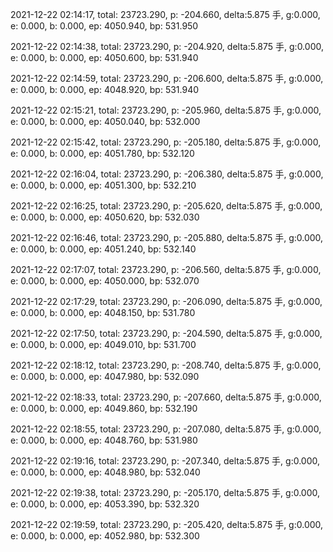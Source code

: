 2021-12-22 02:14:17, total: 23723.290, p: -204.660, delta:5.875 手, g:0.000, e: 0.000, b: 0.000, ep: 4050.940, bp: 531.950

2021-12-22 02:14:38, total: 23723.290, p: -204.920, delta:5.875 手, g:0.000, e: 0.000, b: 0.000, ep: 4050.600, bp: 531.940

2021-12-22 02:14:59, total: 23723.290, p: -206.600, delta:5.875 手, g:0.000, e: 0.000, b: 0.000, ep: 4048.920, bp: 531.940

2021-12-22 02:15:21, total: 23723.290, p: -205.960, delta:5.875 手, g:0.000, e: 0.000, b: 0.000, ep: 4050.040, bp: 532.000

2021-12-22 02:15:42, total: 23723.290, p: -205.180, delta:5.875 手, g:0.000, e: 0.000, b: 0.000, ep: 4051.780, bp: 532.120

2021-12-22 02:16:04, total: 23723.290, p: -206.380, delta:5.875 手, g:0.000, e: 0.000, b: 0.000, ep: 4051.300, bp: 532.210

2021-12-22 02:16:25, total: 23723.290, p: -205.620, delta:5.875 手, g:0.000, e: 0.000, b: 0.000, ep: 4050.620, bp: 532.030

2021-12-22 02:16:46, total: 23723.290, p: -205.880, delta:5.875 手, g:0.000, e: 0.000, b: 0.000, ep: 4051.240, bp: 532.140

2021-12-22 02:17:07, total: 23723.290, p: -206.560, delta:5.875 手, g:0.000, e: 0.000, b: 0.000, ep: 4050.000, bp: 532.070

2021-12-22 02:17:29, total: 23723.290, p: -206.090, delta:5.875 手, g:0.000, e: 0.000, b: 0.000, ep: 4048.150, bp: 531.780

2021-12-22 02:17:50, total: 23723.290, p: -204.590, delta:5.875 手, g:0.000, e: 0.000, b: 0.000, ep: 4049.010, bp: 531.700

2021-12-22 02:18:12, total: 23723.290, p: -208.740, delta:5.875 手, g:0.000, e: 0.000, b: 0.000, ep: 4047.980, bp: 532.090

2021-12-22 02:18:33, total: 23723.290, p: -207.660, delta:5.875 手, g:0.000, e: 0.000, b: 0.000, ep: 4049.860, bp: 532.190

2021-12-22 02:18:55, total: 23723.290, p: -207.080, delta:5.875 手, g:0.000, e: 0.000, b: 0.000, ep: 4048.760, bp: 531.980

2021-12-22 02:19:16, total: 23723.290, p: -207.340, delta:5.875 手, g:0.000, e: 0.000, b: 0.000, ep: 4048.980, bp: 532.040

2021-12-22 02:19:38, total: 23723.290, p: -205.170, delta:5.875 手, g:0.000, e: 0.000, b: 0.000, ep: 4053.390, bp: 532.320

2021-12-22 02:19:59, total: 23723.290, p: -205.420, delta:5.875 手, g:0.000, e: 0.000, b: 0.000, ep: 4052.980, bp: 532.300